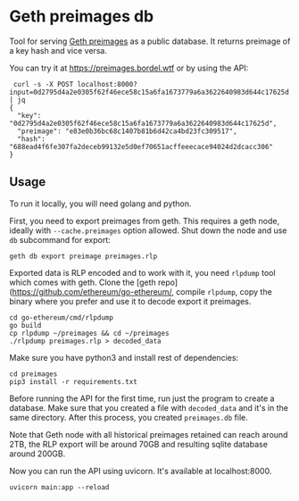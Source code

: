# Geth preimages db

Tool for serving [Geth preimages](https://geth.ethereum.org/docs/faq#what-is-a-preimage) as a public database. It returns preimage of a key hash and vice versa. 

You can try it at https://preimages.bordel.wtf or by using the API:  
```
 curl -s -X POST localhost:8000?input=0d2795d4a2e0305f62f46ece58c15a6fa1673779a6a3622640983d644c17625d | jq
{
  "key": "0d2795d4a2e0305f62f46ece58c15a6fa1673779a6a3622640983d644c17625d",
  "preimage": "e83e0b36bc68c1407b81b6d42ca4bd23fc309517",
  "hash": "688ead4f6fe307fa2deceb99132e5d0ef70651acffeeecace94024d2dcacc306"
}
```

## Usage

To run it locally, you will need golang and python. 

First, you need to export preimages from geth. This requires a geth node, ideally with `--cache.preimages` option allowed. Shut down the node and use `db` subcommand for export: 

```
geth db export preimage preimages.rlp
```
Exported data is RLP encoded and to work with it, you need `rlpdump` tool which comes with geth. Clone the [geth repo](https://github.com/ethereum/go-ethereum/, compile `rlpdump`, copy the binary where you prefer and use it to decode export it preimages. 
```
cd go-ethereum/cmd/rlpdump
go build
cp rlpdump ~/preimages && cd ~/preimages
./rlpdump preimages.rlp > decoded_data
```

Make sure you have python3 and install rest of dependencies:

```
cd preimages
pip3 install -r requirements.txt
```
Before running the API for the first time, run just the program to create a database. Make sure that you created a file with `decoded_data` and it's in the same directory. After this process, you created `preimages.db` file.  

Note that Geth node with all historical preimages retained can reach around 2TB, the RLP export will be around 70GB and resulting sqlite database around 200GB.

Now you can run the API using uvicorn. It's available at localhost:8000. 

```
uvicorn main:app --reload
```

